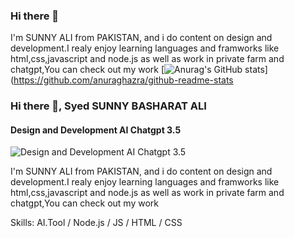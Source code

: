 ### Hi there 👋
I'm SUNNY ALI from PAKISTAN, and i do content on design and development.I realy enjoy learning languages and framworks like html,css,javascript and node.js as well as work in private farm and chatgpt,You can check out my work
[![Anurag's GitHub stats](https://github-readme-stats.vercel.app/api?username=sunnyali2030)](https://github.com/anuraghazra/github-readme-stats
### Hi there 👋, Syed SUNNY BASHARAT ALI
#### Design and Development  AI Chatgpt 3.5
![Design and Development  AI Chatgpt 3.5](https://previews.123rf.com/images/delstudio/delstudio2304/delstudio230400317/201546462-generative-ai-psychedelic-space-banner-template-nostalgic-80s-90s-background-horizontal-illustration.jpg)

I'm SUNNY ALI from PAKISTAN, and i do content on design and development.I realy enjoy learning languages and framworks like html,css,javascript and node.js as well as work in private farm and chatgpt,You can check out my work

Skills: AI.Tool / Node.js / JS / HTML / CSS





